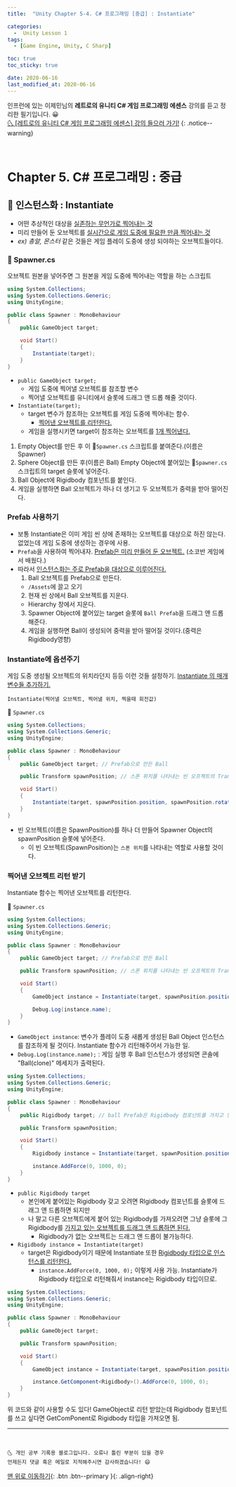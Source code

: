 ```yaml
---
title:  "Unity Chapter 5-4. C# 프로그래밍 [중급] : Instantiate" 

categories:
  -  Unity Lesson 1 
tags:
  - [Game Engine, Unity, C Sharp]

toc: true
toc_sticky: true

date: 2020-06-16
last_modified_at: 2020-06-16
---
```


인프런에 있는 이제민님의 **레트로의 유니티 C# 게임 프로그래밍 에센스** 강의를 듣고 정리한 필기입니다. 😀  
[🌜 [레트로의 유니티 C# 게임 프로그래밍 에센스] 강의 들으러 가기!](https://www.inflearn.com/course/%EC%9C%A0%EB%8B%88%ED%8B%B0-%EA%B2%8C%EC%9E%84-%ED%94%84%EB%A1%9C%EA%B7%B8%EB%9E%98%EB%B0%8D-%EC%97%90%EC%84%BC%EC%8A%A4)
{: .notice--warning}

<br>

# Chapter 5. C# 프로그래밍 : 중급

## 🔔 인스턴스화 : Instantiate
- 어떤 추상적인 대상을 <u>실존하는 무언가로 찍어내는 것</u>
- 미리 만들어 둔 오브젝트를 <u>실시간으로 게임 도중에 필요한 만큼 찍어내는 것</u>
- *ex) 총알, 몬스터* 같은 것들은 게임 플레이 도중에 생성 되야하는 오브젝트들이다. 

### 📜 Spawner.cs
오브젝트 원본을 넣어주면 그 원본을 게임 도중에 찍어내는 역할을 하는 스크립트

```c#
using System.Collections;
using System.Collections.Generic;
using UnityEngine;

public class Spawner : MonoBehaviour
{
    public GameObject target;

    void Start()
    {
        Instantiate(target);
    }
}
```

- `public GameObject target;`
  - 게임 도중에 찍어낼 오브젝트를 참조할 변수
  - 찍어낼 오브젝트를 유니티에서 슬롯에 드래그 앤 드롭 해줄 것이다.
- `Instantiate(target);`
  - target 변수가 참조하는 오브젝트를 게임 도중에 찍어내는 함수.
    - <u>찍어낸 오브젝트를 리턴한다.</u>
  - 게임을 실행시키면 target이 참조하는 오브젝트를 <u>1개 찍어낸다.</u>

1. Empty Object를 만든 후 이 📜`Spawner.cs` 스크립트를 붙여준다.(이름은 Spawner)
2. Sphere Object를 만든 후(이름은 Ball) Empty Object에 붙어있는 📜`Spawner.cs` 스크립트의 target 슬롯에 넣어준다.
3. Ball Object에 Rigidbody 컴포넌트를 붙인다.
4. 게임을 실행하면 Ball 오브젝트가 하나 더 생기고 두 오브젝트가 중력을 받아 떨어진다.

### Prefab 사용하기

- 보통 Instantiate은 이미 게임 씬 상에 존재하는 오브젝트를 대상으로 하진 않는다. 없었는데 게임 도중에 생성하는 경우에 사용.
- `Prefab`을 사용하여 찍어내자. <u>Prefab은 미리 만들어 둔 오브젝트.</u> (소코반 게임에서 배웠다.) 
- 따라서 <u>인스턴스화는 주로 Prefab을 대상으로 이루어진다.</u>
  1. Ball 오브젝트를 Prefab으로 만든다.
    - `/Assets`에 끌고 오기
  2. 현재 씬 상에서 Ball 오브젝트를 지운다.
    - Hierarchy 창에서 지운다.
  3. Spawner Object에 붙어있는 target 슬롯에 `Ball Prefab`을 드래그 앤 드롭 해준다.
  4. 게임을 실행하면 Ball이 생성되어 중력을 받아 떨어질 것이다.(중력은 Rigidbody영향)

### Instantiate에 옵션주기
게임 도중 생성될 오브젝트의 위치라던지 등등 이런 것들 설정하기. <u>Instantiate 의 매개변수들 추가하기.</u> 

`Instantiate(찍어낼 오브젝트, 찍어낼 위치, 찍을때 회전값)`

📜 `Spawner.cs`

```c#
using System.Collections;
using System.Collections.Generic;
using UnityEngine;

public class Spawner : MonoBehaviour
{
    public GameObject target; // Prefab으로 만든 Ball

    public Transform spawnPosition; // 스폰 위치를 나타내는 빈 오프젝트의 Transform

    void Start()
    {
        Instantiate(target, spawnPosition.position, spawnPosition.rotation);
    }
}
```

- 빈 오브젝트(이름은 SpawnPosition)를 하나 더 만들어 Spawner Object의 spawnPosition 슬롯에 넣어준다. 
  - 이 빈 오브젝트(SpawnPosition)는 `스폰 위치`를 나타내는 역할로 사용할 것이다.

### 찍어낸 오브젝트 리턴 받기
Instantiate 함수는 찍어낸 오브젝트를 리턴한다.

📜 `Spawner.cs`

```c#
using System.Collections;
using System.Collections.Generic;
using UnityEngine;

public class Spawner : MonoBehaviour
{
    public GameObject target; // Prefab으로 만든 Ball

    public Transform spawnPosition; // 스폰 위치를 나타내는 빈 오프젝트의 Transform

    void Start()
    {
        GameObject instance = Instantiate(target, spawnPosition.position, spawnPosition.rotation);

        Debug.Log(instance.name);
    }
}
```
- `GameObject instance`: 변수가 플레이 도중 새롭게 생성된 Ball Object 인스턴스를 참조하게 될 것이다. Instantiate 함수가 리턴해주어서 가능한 일.
- `Debug.Log(instance.name);` : 게임 실행 후 Ball 인스턴스가 생성되면 콘솔에 "Ball(clone)" 메세지가 출력된다.

```c#
using System.Collections;
using System.Collections.Generic;
using UnityEngine;

public class Spawner : MonoBehaviour
{
    public Rigidbody target; // ball Prefab은 Rigidbody 컴포넌트를 가지고 있는 상태.

    public Transform spawnPosition; 

    void Start()
    {
        Rigidbody instance = Instantiate(target, spawnPosition.position, spawnPosition.rotation);

        instance.AddForce(0, 1000, 0);
    }
}
```
- `public Rigidbody target` 
  - 본인에게 붙어있는 Rigidbody 갖고 오려면 RIgidbody 컴포넌트를 슬롯에 드래그 앤 드롭하면 되지만
  - 나 말고 다른 오브젝트에게 붙어 있는 Rigidbody를 가져오려면 그냥 슬롯에 그 Rigidbody를 <u>가지고 있는 오브젝트를 드래그 앤 드롭하면 된다.</u>
    - Rigidbody가 없는 오브젝트는 드래그 앤 드롭이 불가능하다.
- `Rigidbody instance = Instantiate(target)`
  - target은 Rigidbody이기 때문에 Instantiate 또한 <u>Rigidbody 타입으로 인스턴스를 리턴한다.</u>
    - `instance.AddForce(0, 1000, 0);` 이렇게 사용 가능. Instantiate가 Rigidbody 타입으로 리턴해줘서 instance는 Rigidbody 타입이므로. 

```c#
using System.Collections;
using System.Collections.Generic;
using UnityEngine;

public class Spawner : MonoBehaviour
{
    public GameObject target; 

    public Transform spawnPosition; 

    void Start()
    {
        GameObject instance = Instantiate(target, spawnPosition.position, spawnPosition.rotation);

        instance.GetComponent<Rigidbody>().AddForce(0, 1000, 0);
    }
}
```

위 코드와 같이 사용할 수도 있다! GameObject로 리턴 받았는데 Rigidbody 컴포넌트를 쓰고 싶다면 GetComPonent로 Rigidbody 타입을 가져오면 됨.

***
<br>

    🌜 개인 공부 기록용 블로그입니다. 오류나 틀린 부분이 있을 경우 
    언제든지 댓글 혹은 메일로 지적해주시면 감사하겠습니다! 😄

[맨 위로 이동하기](#){: .btn .btn--primary }{: .align-right}